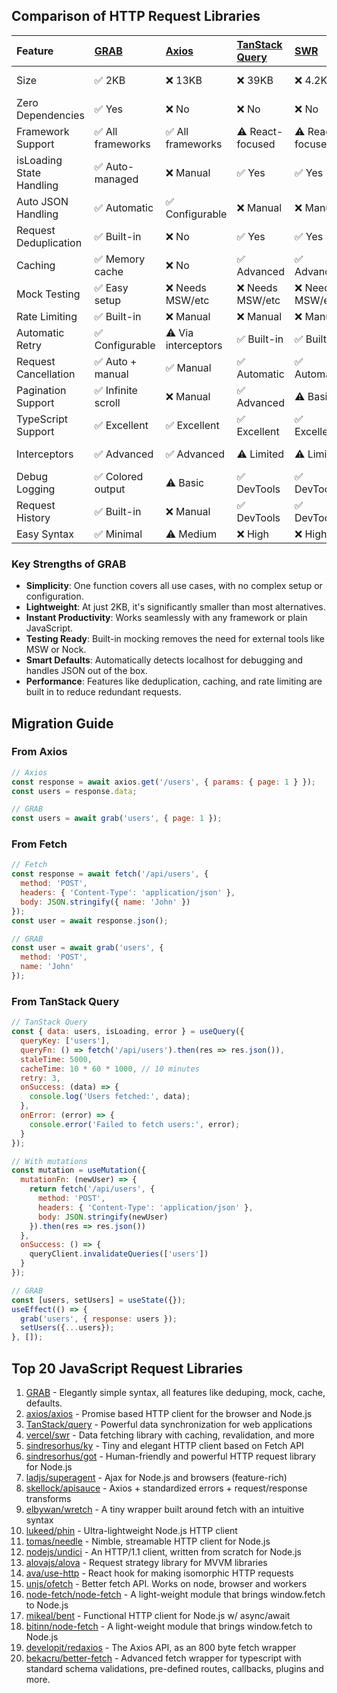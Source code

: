 
##  Comparison of HTTP Request Libraries

| Feature | [GRAB](https://github.com/vtempest/grab-api) | [Axios](https://github.com/axios/axios) | [TanStack Query](https://github.com/TanStack/query) | [SWR](https://github.com/vercel/swr) | [Alova](https://github.com/alovajs/alova) | [SuperAgent](https://github.com/ladjs/superagent) | [Apisauce](https://github.com/infinitered/apisauce) | [Ky](https://github.com/sindresorhus/ky) |
| :-- | :-- | :-- | :-- | :-- | :-- | :-- | :-- | :-- | 
| Size | ✅ 2KB | ❌ 13KB | ❌ 39KB | ❌ 4.2KB | ⚠️ 4KB | ❌ 19KB | ❌ 15KB (with axios) | ⚠️ 4KB |
| Zero Dependencies | ✅ Yes | ❌ No | ❌ No | ❌ No | ✅ Yes | ❌ No | ❌ Needs Axios | ✅ Yes |
| Framework Support | ✅ All frameworks | ✅ All frameworks | ⚠️ React-focused | ⚠️ React-focused | ✅ All frameworks | ✅ All frameworks | ✅ All frameworks | ✅ All frameworks |
| isLoading State Handling | ✅ Auto-managed | ❌ Manual | ✅ Yes | ✅ Yes | ✅ Yes | ❌ Manual | ❌ Manual | ❌ Manual |
| Auto JSON Handling | ✅ Automatic | ✅ Configurable | ❌ Manual | ❌ Manual | ✅ Automatic | ✅ Automatic | ✅ Automatic | ✅ Automatic |
| Request Deduplication | ✅ Built-in | ❌ No | ✅ Yes | ✅ Yes | ✅ Yes | ❌ No | ❌ No | ❌ No |
| Caching | ✅ Memory cache | ❌ No | ✅ Advanced | ✅ Advanced | ✅ Multi-level | ❌ No | ❌ No | ❌ No |
| Mock Testing | ✅ Easy setup | ❌ Needs MSW/etc | ❌ Needs MSW/etc | ❌ Needs MSW/etc | ⚠️ Basic | ❌ Needs separate lib | ❌ Needs separate lib | ❌ Needs MSW/etc |
| Rate Limiting | ✅ Built-in | ❌ Manual | ❌ Manual | ❌ Manual | ⚠️ Basic | ❌ Manual | ❌ Manual | ❌ Manual |
| Automatic Retry | ✅ Configurable | ⚠️ Via interceptors | ✅ Built-in | ✅ Built-in | ✅ Built-in | ✅ Built-in | ❌ Manual | ✅ Built-in |
| Request Cancellation | ✅ Auto + manual | ✅ Manual | ✅ Automatic | ✅ Automatic | ✅ Manual | ✅ Manual | ✅ Manual | ✅ Manual |
| Pagination Support | ✅ Infinite scroll | ❌ Manual | ✅ Advanced | ⚠️ Basic | ✅ Built-in | ❌ Manual | ❌ Manual | ❌ Manual |
| TypeScript Support |  ✅ Excellent  | ✅ Excellent | ✅ Excellent | ✅ Excellent | ✅ Good | ✅ Good | ✅ Good | ✅ Excellent |
| Interceptors | ✅ Advanced | ✅ Advanced | ⚠️ Limited | ⚠️ Limited | ✅ Advanced | ✅ Plugins | ✅ Transforms | ✅ Hooks system |
| Debug Logging | ✅ Colored output | ⚠️ Basic | ✅ DevTools | ✅ DevTools | ⚠️ Basic | ⚠️ Basic | ⚠️ Basic | ⚠️ Basic |
| Request History | ✅ Built-in | ❌ Manual | ✅ DevTools | ✅ DevTools | ❌ Manual | ❌ Manual | ❌ Manual | ❌ Manual |
| Easy Syntax | ✅ Minimal | ⚠️ Medium | ❌ High | ❌ High | ⚠️ Medium | ⚠️ Medium | ✅ Low | ✅ Minimal |

### Key Strengths of GRAB

- **Simplicity**: One function covers all use cases, with no complex setup or configuration.
- **Lightweight**: At just 2KB, it's significantly smaller than most alternatives.
- **Instant Productivity**: Works seamlessly with any framework or plain JavaScript.
- **Testing Ready**: Built-in mocking removes the need for external tools like MSW or Nock.
- **Smart Defaults**: Automatically detects localhost for debugging and handles JSON out of the box.
- **Performance**: Features like deduplication, caching, and rate limiting are built in to reduce redundant requests.

## Migration Guide

### From Axios

```javascript
// Axios
const response = await axios.get('/users', { params: { page: 1 } });
const users = response.data;

// GRAB
const users = await grab('users', { page: 1 });
```

### From Fetch

```javascript
// Fetch
const response = await fetch('/api/users', {
  method: 'POST',
  headers: { 'Content-Type': 'application/json' },
  body: JSON.stringify({ name: 'John' })
});
const user = await response.json();

// GRAB
const user = await grab('users', {
  method: 'POST',
  name: 'John'
});
```

### From TanStack Query

```javascript
// TanStack Query
const { data: users, isLoading, error } = useQuery({
  queryKey: ['users'],
  queryFn: () => fetch('/api/users').then(res => res.json()),
  staleTime: 5000,
  cacheTime: 10 * 60 * 1000, // 10 minutes
  retry: 3,
  onSuccess: (data) => {
    console.log('Users fetched:', data);
  },
  onError: (error) => {
    console.error('Failed to fetch users:', error);
  }
});

// With mutations
const mutation = useMutation({
  mutationFn: (newUser) => {
    return fetch('/api/users', {
      method: 'POST',
      headers: { 'Content-Type': 'application/json' },
      body: JSON.stringify(newUser)
    }).then(res => res.json())
  },
  onSuccess: () => {
    queryClient.invalidateQueries(['users'])
  }
});

// GRAB
const [users, setUsers] = useState({});
useEffect(() => {
  grab('users', { response: users });
  setUsers({...users});
}, []);
```


## Top 20 JavaScript Request Libraries
1. [GRAB](https://github.com/vtempest/grab-api) - Elegantly simple syntax, all features like deduping, mock, cache, defaults.
2. [axios/axios](https://github.com/axios/axios) - Promise based HTTP client for the browser and Node.js
3. [TanStack/query](https://github.com/TanStack/query) - Powerful data synchronization for web applications
4. [vercel/swr](https://github.com/vercel/swr) - Data fetching library with caching, revalidation, and more
5. [sindresorhus/ky](https://github.com/sindresorhus/ky) - Tiny and elegant HTTP client based on Fetch API
6. [sindresorhus/got](https://github.com/sindresorhus/got) - Human-friendly and powerful HTTP request library for Node.js
7. [ladjs/superagent](https://github.com/ladjs/superagent) - Ajax for Node.js and browsers (feature-rich)
8. [skellock/apisauce](https://github.com/skellock/apisauce) - Axios + standardized errors + request/response transforms
9. [elbywan/wretch](https://github.com/elbywan/wretch) - A tiny wrapper built around fetch with an intuitive syntax
10. [lukeed/phin](https://github.com/lukeed/phin) - Ultra-lightweight Node.js HTTP client
11. [tomas/needle](https://github.com/tomas/needle) - Nimble, streamable HTTP client for Node.js
12. [nodejs/undici](https://github.com/nodejs/undici) - An HTTP/1.1 client, written from scratch for Node.js
13. [alovajs/alova](https://github.com/alovajs/alova) - Request strategy library for MVVM libraries
14. [ava/use-http](https://github.com/ava/use-http) - React hook for making isomorphic HTTP requests
15. [unjs/ofetch](https://github.com/unjs/ofetch) - Better fetch API. Works on node, browser and workers
16. [node-fetch/node-fetch](https://github.com/node-fetch/node-fetch) - A light-weight module that brings window.fetch to Node.js
17. [mikeal/bent](https://github.com/mikeal/bent) - Functional HTTP client for Node.js w/ async/await
18. [bitinn/node-fetch](https://github.com/bitinn/node-fetch) - A light-weight module that brings window.fetch to Node.js
19. [developit/redaxios](https://github.com/developit/redaxios) - The Axios API, as an 800 byte fetch wrapper
20. [bekacru/better-fetch](https://github.com/bekacru/better-fetch) - Advanced fetch wrapper for typescript with standard schema validations, pre-defined routes, callbacks, plugins and more.